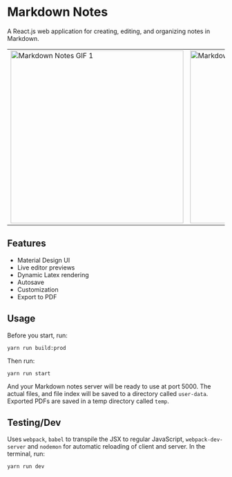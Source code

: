 # Markdown Notes

A React.js web application for creating, editing, and organizing notes in
Markdown.

<table align="center">
    <tr>
        <td>
            <img src="https://raw.githubusercontent.com/eliucs/markdown-notes/master/docs/readme-gif-1.gif" width="400px" alt="Markdown Notes GIF 1" title="Markdown Notes GIF 1">
        </td>
        <td>
            <img src="https://raw.githubusercontent.com/eliucs/markdown-notes/master/docs/readme-gif-2.gif" width="400px" alt="Markdown Notes GIF 2" title="Markdown Notes GIF 2">
        </td>
    </tr>
</table>

## Features

- Material Design UI
- Live editor previews
- Dynamic Latex rendering
- Autosave
- Customization
- Export to PDF

## Usage

Before you start, run:

```
yarn run build:prod
```

Then run:

```
yarn run start
```

And your Markdown notes server will be ready to use at port 5000. The actual files, and file index 
will be saved to a directory called `user-data`. Exported PDFs are saved in a temp directory called
`temp`.

## Testing/Dev

Uses `webpack`, `babel` to transpile the JSX to regular JavaScript, `webpack-dev-server` and 
`nodemon` for automatic reloading of client and server. In the terminal, run:

```
yarn run dev
```
